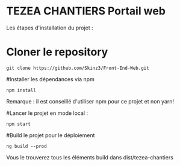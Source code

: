 # TEZEA CHANTIERS Portail web
 Les étapes d'installation du projet : 
# Cloner le repository 

```console
git clone https://github.com/Skinz3/Front-End-Web.git
```
#Installer les dépendances via npm

```console
npm install
```

Remarque : il est conseillé d'utiliser npm pour ce projet et non yarn!

#Lancer le projet en mode local : 

```console
npm start
```
#Build le projet pour le déploiement 

```console
ng build --prod
```
Vous le trouverez tous les éléments build dans dist/tezea-chantiers

